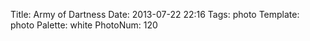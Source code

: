Title: Army of Dartness
Date: 2013-07-22 22:16
Tags: photo
Template: photo
Palette: white
PhotoNum: 120
